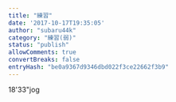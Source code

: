 ```yaml
---
title: "練習"
date: '2017-10-17T19:35:05'
author: "subaru44k"
category: "練習(弱)"
status: "publish"
allowComments: true
convertBreaks: false
entryHash: "be0a9367d9346dbd022f3ce22662f3b9"
---
```

18'33"jog
